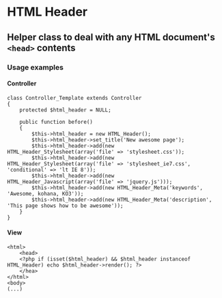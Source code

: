 HTML Header
====================

Helper class to deal with any HTML document's `<head>` contents
---------------------

### Usage examples

#### Controller

	class Controller_Template extends Controller
	{
		protected $html_header = NULL;
		
		public function before()
		{
			$this->html_header = new HTML_Header();
			$this->html_header->set_title('New awesome page');
			$this->html_header->add(new HTML_Header_Stylesheet(array('file' => 'stylesheet.css'));
			$this->html_header->add(new HTML_Header_Stylesheet(array('file' => 'stylesheet_ie7.css', 'conditional' => 'lt IE 8'));
			$this->html_header->add(new HTML_Header_Javascript(array('file' => 'jquery.js')));
			$this->html_header->add(new HTML_Header_Meta('keywords', 'Awesome, kohana, KO3'));
			$this->html_header->add(new HTML_Header_Meta('description', 'This page shows how to be awesome'));
		}
	}

#### View

	<html>
		<head>
		<?php if (isset($html_header) && $html_header instanceof HTML_Header) echo $html_header->render(); ?>
		</hea>
	</html>
	<body>
	(...)

